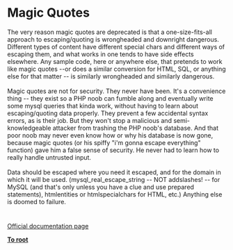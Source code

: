 # Magic Quotes



The very reason magic quotes are deprecated is that a one-size-fits-all approach to escaping/quoting is wrongheaded and downright dangerous.  Different types of content have different special chars and different ways of escaping them, and what works in one tends to have side effects elsewhere.  Any sample code, here or anywhere else, that pretends to work like magic quotes --or does a similar conversion for HTML, SQL, or anything else for that matter -- is similarly wrongheaded and similarly dangerous.<br><br>Magic quotes are not for security.  They never have been.  It&apos;s a convenience thing -- they exist so a PHP noob can fumble along and eventually write some mysql queries that kinda work, without having to learn about escaping/quoting data properly.  They prevent a few accidental syntax errors, as is their job.  But they won&apos;t stop a malicious and semi-knowledgeable attacker from trashing the PHP noob&apos;s database.  And that poor noob may never even know how or why his database is now gone, because magic quotes (or his spiffy "i&apos;m gonna escape everything" function) gave him a false sense of security.  He never had to learn how to really handle untrusted input.<br><br>Data should be escaped where you need it escaped, and for the domain in which it will be used.  (mysql_real_escape_string -- NOT addslashes! -- for MySQL (and that&apos;s only unless you have a clue and use prepared statements), htmlentities or htmlspecialchars for HTML, etc.)  Anything else is doomed to failure.  

#

[Official documentation page](https://www.php.net/manual/en/security.magicquotes.php)

**[To root](/README.md)**